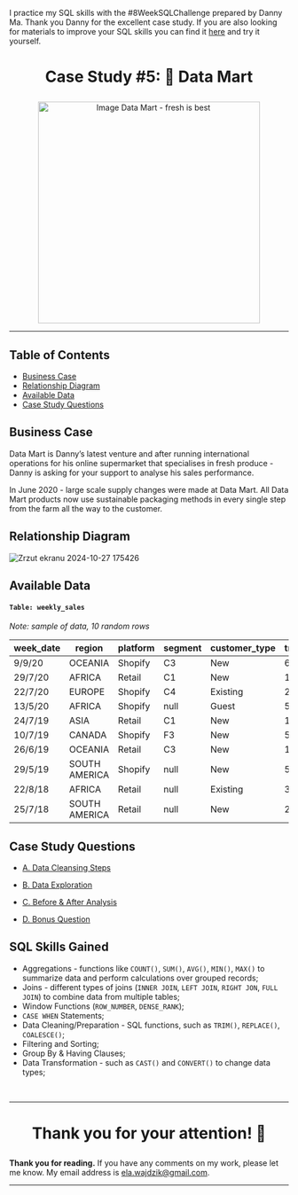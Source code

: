 I practice my SQL skills with the #8WeekSQLChallenge prepared by Danny Ma. Thank you Danny for the excellent case study.
If you are also looking for materials to improve your SQL skills you can find it [here](https://8weeksqlchallenge.com/) and try it yourself.

# <p align="center"> Case Study #5: 🛒 Data Mart
<p align="center"> <img src="https://8weeksqlchallenge.com/images/case-study-designs/5.png" alt="Image Data Mart - fresh is best" height="400">

***

## Table of Contents

- [Business Case](#business-case)
- [Relationship Diagram](#relationship-diagram)
- [Available Data](#available-data)
- [Case Study Questions](#case-study-questions)


## Business Case
Data Mart is Danny’s latest venture and after running international operations for his online supermarket that specialises in fresh produce - Danny is asking for your support to analyse his sales performance.

In June 2020 - large scale supply changes were made at Data Mart. All Data Mart products now use sustainable packaging methods in every single step from the farm all the way to the customer.

## Relationship Diagram

![Zrzut ekranu 2024-10-27 175426](https://github.com/user-attachments/assets/acaccee9-a1cd-4ec2-a566-45d733d4a48d)

## Available Data

#### ``Table: weekly_sales``
*Note: sample of data, 10 random rows*

week_date | region | platform | segment | customer_type | transactions | sales
-- | -- | -- | -- | -- | -- | --
9/9/20 | OCEANIA | Shopify | C3 | New | 610 | 110033.89
29/7/20 | AFRICA | Retail | C1 | New | 110692 | 3053771.19
22/7/20 | EUROPE | Shopify | C4 | Existing | 24 | 8101.54
13/5/20 | AFRICA | Shopify | null | Guest | 5287 | 1003301.37
24/7/19 | ASIA | Retail | C1 | New | 127342 | 3151780.41
10/7/19 | CANADA | Shopify | F3 | New | 51 | 8844.93
26/6/19 | OCEANIA | Retail | C3 | New | 152921 | 5551385.36
29/5/19 | SOUTH AMERICA | Shopify | null | New | 53 | 10056.2
22/8/18 | AFRICA | Retail | null | Existing | 31721 | 1718863.58
25/7/18 | SOUTH AMERICA | Retail | null | New | 2136 | 81757.91




## Case Study Questions

- [A. Data Cleansing Steps](https://github.com/ElaWajdzik/SQL_Challenge_Case_Study_5---Data-Mart/blob/main/A.%20Data%20Cleansing%20Steps.md)

- [B. Data Exploration](https://github.com/ElaWajdzik/SQL_Challenge_Case_Study_5---Data-Mart/blob/main/A.%20Data%20Exploration.md)

- [C. Before & After Analysis](https://github.com/ElaWajdzik/SQL_Challenge_Case_Study_5---Data-Mart/blob/main/C.%20Before%20%26%20After%20Analysis.md)

- [D. Bonus Question](https://github.com/ElaWajdzik/SQL_Challenge_Case_Study_5---Data-Mart/blob/main/D.%20Bonus%20Question.md)


## SQL Skills Gained
- Aggregations - functions like `COUNT()`, `SUM()`, `AVG()`, `MIN()`, `MAX()` to summarize data and perform calculations over grouped records;
- Joins - different types of joins (`INNER JOIN`, `LEFT JOIN`, `RIGHT JON`, `FULL JOIN`) to combine data from multiple tables;
- Window Functions (`ROW_NUMBER`, `DENSE_RANK`);
- `CASE WHEN` Statements;
- Data Cleaning/Preparation - SQL functions, such as `TRIM()`, `REPLACE()`, `COALESCE()`;
- Filtering and Sorting;
- Group By & Having Clauses;
- Data Transformation - such as `CAST()` and `CONVERT()` to change data types;

<br/>

*** 

 # <p align="center"> Thank you for your attention! 🫶️

**Thank you for reading.** If you have any comments on my work, please let me know. My email address is ela.wajdzik@gmail.com.

***
